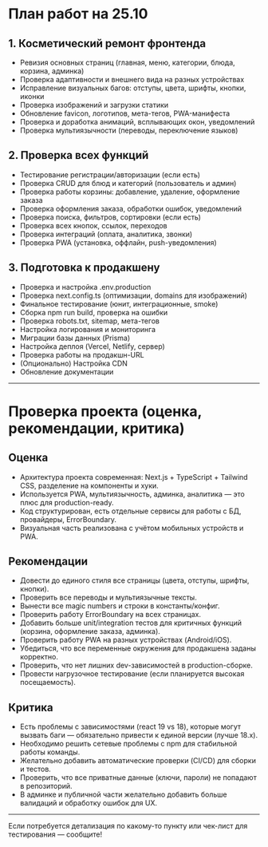 # План работ на 25.10

## 1. Косметический ремонт фронтенда
- Ревизия основных страниц (главная, меню, категории, блюда, корзина, админка)
- Проверка адаптивности и внешнего вида на разных устройствах
- Исправление визуальных багов: отступы, цвета, шрифты, кнопки, иконки
- Проверка изображений и загрузки статики
- Обновление favicon, логотипов, мета-тегов, PWA-манифеста
- Проверка и доработка анимаций, всплывающих окон, уведомлений
- Проверка мультиязычности (переводы, переключение языков)

## 2. Проверка всех функций
- Тестирование регистрации/авторизации (если есть)
- Проверка CRUD для блюд и категорий (пользователь и админ)
- Проверка работы корзины: добавление, удаление, оформление заказа
- Проверка оформления заказа, обработки ошибок, уведомлений
- Проверка поиска, фильтров, сортировки (если есть)
- Проверка всех кнопок, ссылок, переходов
- Проверка интеграций (оплата, аналитика, звонки)
- Проверка PWA (установка, оффлайн, push-уведомления)

## 3. Подготовка к продакшену
- Проверка и настройка .env.production
- Проверка next.config.ts (оптимизации, domains для изображений)
- Финальное тестирование (юнит, интеграционные, smoke)
- Сборка npm run build, проверка на ошибки
- Проверка robots.txt, sitemap, мета-тегов
- Настройка логирования и мониторинга
- Миграции базы данных (Prisma)
- Настройка деплоя (Vercel, Netlify, сервер)
- Проверка работы на продакшн-URL
- (Опционально) Настройка CDN
- Обновление документации

---

# Проверка проекта (оценка, рекомендации, критика)

## Оценка
- Архитектура проекта современная: Next.js + TypeScript + Tailwind CSS, разделение на компоненты и хуки.
- Используется PWA, мультиязычность, админка, аналитика — это плюс для production-ready.
- Код структурирован, есть отдельные сервисы для работы с БД, провайдеры, ErrorBoundary.
- Визуальная часть реализована с учётом мобильных устройств и PWA.

## Рекомендации
- Довести до единого стиля все страницы (цвета, отступы, шрифты, кнопки).
- Проверить все переводы и мультиязычные тексты.
- Вынести все magic numbers и строки в константы/конфиг.
- Проверить работу ErrorBoundary на всех страницах.
- Добавить больше unit/integration тестов для критичных функций (корзина, оформление заказа, админка).
- Проверить работу PWA на разных устройствах (Android/iOS).
- Убедиться, что все переменные окружения для продакшена заданы корректно.
- Проверить, что нет лишних dev-зависимостей в production-сборке.
- Провести нагрузочное тестирование (если планируется высокая посещаемость).

## Критика
- Есть проблемы с зависимостями (react 19 vs 18), которые могут вызвать баги — обязательно привести к единой версии (лучше 18.x).
- Необходимо решить сетевые проблемы с npm для стабильной работы команды.
- Желательно добавить автоматические проверки (CI/CD) для сборки и тестов.
- Проверить, что все приватные данные (ключи, пароли) не попадают в репозиторий.
- В админке и публичной части желательно добавить больше валидаций и обработку ошибок для UX.

---

Если потребуется детализация по какому-то пункту или чек-лист для тестирования — сообщите!
